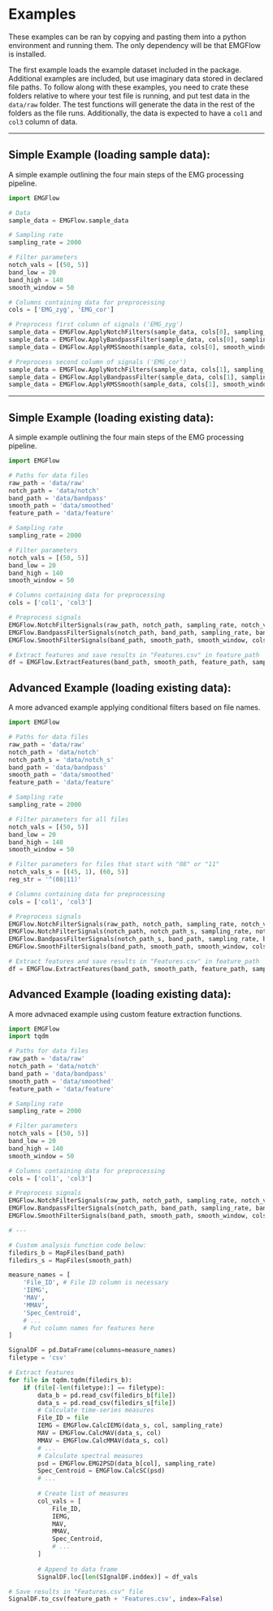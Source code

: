 # Examples

These examples can be ran by copying and pasting them into a python environment and running them. The only dependency will be that EMGFlow is installed.

The first example loads the example dataset included in the package. Additional examples are included, but use imaginary data stored in declared file paths. To follow along with these examples, you need to crate these folders relative to where your test file is running, and put test data in the `data/raw` folder. The test functions will generate the data in the rest of the folders as the file runs. Additionally, the data is expected to have a `col1` and `col3` column of data.

---

## Simple Example (loading sample data):

A simple example outlining the four main steps of the EMG processing pipeline.

```python
import EMGFlow

# Data
sample_data = EMGFlow.sample_data

# Sampling rate
sampling_rate = 2000

# Filter parameters
notch_vals = [(50, 5)]
band_low = 20
band_high = 140
smooth_window = 50

# Columns containing data for preprocessing
cols = ['EMG_zyg', 'EMG_cor']

# Preprocess first column of signals ('EMG_zyg')
sample_data = EMGFlow.ApplyNotchFilters(sample_data, cols[0], sampling_rate, notch_vals)
sample_data = EMGFlow.ApplyBandpassFilter(sample_data, cols[0], sampling_rate, band_low, band_high)
sample_data = EMGFlow.ApplyRMSSmooth(sample_data, cols[0], smooth_window)

# Preprocess second column of signals ('EMG_cor')
sample_data = EMGFlow.ApplyNotchFilters(sample_data, cols[1], sampling_rate, notch_vals)
sample_data = EMGFlow.ApplyBandpassFilter(sample_data, cols[1], sampling_rate, band_low, band_high)
sample_data = EMGFlow.ApplyRMSSmooth(sample_data, cols[1], smooth_window)
```

---

## Simple Example (loading existing data):

A simple example outlining the four main steps of the EMG processing pipeline.

```python
import EMGFlow

# Paths for data files
raw_path = 'data/raw'
notch_path = 'data/notch'
band_path = 'data/bandpass'
smooth_path = 'data/smoothed'
feature_path = 'data/feature'

# Sampling rate
sampling_rate = 2000

# Filter parameters
notch_vals = [(50, 5)]
band_low = 20
band_high = 140
smooth_window = 50

# Columns containing data for preprocessing
cols = ['col1', 'col3']

# Preprocess signals
EMGFlow.NotchFilterSignals(raw_path, notch_path, sampling_rate, notch_vals, cols)
EMGFlow.BandpassFilterSignals(notch_path, band_path, sampling_rate, band_low, band_high, cols)
EMGFlow.SmoothFilterSignals(band_path, smooth_path, smooth_window, cols)

# Extract features and save results in "Features.csv" in feature_path
df = EMGFlow.ExtractFeatures(band_path, smooth_path, feature_path, sampling_rate, cols)
```

## Advanced Example (loading existing data):

A more advanced example applying conditional filters based on file names.

```python
import EMGFlow

# Paths for data files
raw_path = 'data/raw'
notch_path = 'data/notch'
notch_path_s = 'data/notch_s'
band_path = 'data/bandpass'
smooth_path = 'data/smoothed'
feature_path = 'data/feature'

# Sampling rate
sampling_rate = 2000

# Filter parameters for all files
notch_vals = [(50, 5)]
band_low = 20
band_high = 140
smooth_window = 50

# Filter parameters for files that start with "08" or "11"
notch_vals_s = [(45, 1), (60, 5)]
reg_str = '^(08|11)'

# Columns containing data for preprocessing
cols = ['col1', 'col3']

# Preprocess signals
EMGFlow.NotchFilterSignals(raw_path, notch_path, sampling_rate, notch_vals, cols)
EMGFlow.NotchFilterSignals(notch_path, notch_path_s, sampling_rate, notch_vals_s, cols, expression=reg_str, exp_copy=True)
EMGFlow.BandpassFilterSignals(notch_path_s, band_path, sampling_rate, band_low, band_high, cols)
EMGFlow.SmoothFilterSignals(band_path, smooth_path, smooth_window, cols)

# Extract features and save results in "Features.csv" in feature_path
df = EMGFlow.ExtractFeatures(band_path, smooth_path, feature_path, sampling_rate, cols)
```

## Advanced Example (loading existing data):

A more advnaced example using custom feature extraction functions.

```python
import EMGFlow
import tqdm

# Paths for data files
raw_path = 'data/raw'
notch_path = 'data/notch'
band_path = 'data/bandpass'
smooth_path = 'data/smoothed'
feature_path = 'data/feature'

# Sampling rate
sampling_rate = 2000

# Filter parameters
notch_vals = [(50, 5)]
band_low = 20
band_high = 140
smooth_window = 50

# Columns containing data for preprocessing
cols = ['col1', 'col3']

# Preprocess signals
EMGFlow.NotchFilterSignals(raw_path, notch_path, sampling_rate, notch_vals, cols)
EMGFlow.BandpassFilterSignals(notch_path, band_path, sampling_rate, band_low, band_high, cols)
EMGFlow.SmoothFilterSignals(band_path, smooth_path, smooth_window, cols)

# ---

# Custom analysis function code below:
filedirs_b = MapFiles(band_path)
filedirs_s = MapFiles(smooth_path)

measure_names = [
	'File_ID', # File ID column is necessary
	'IEMG',
	'MAV',
	'MMAV',
	'Spec_Centroid',
	# ...
	# Put column names for features here
]

SignalDF = pd.DataFrame(columns=measure_names)
filetype = 'csv'

# Extract features
for file in tqdm.tqdm(filedirs_b):
	if (file[-len(filetype):] == filetype):
		data_b = pd.read_csv(filedirs_b[file])
		data_s = pd.read_csv(filedirs_s[file])
		# Calculate time-series measures
		File_ID = file
		IEMG = EMGFlow.CalcIEMG(data_s, col, sampling_rate)
		MAV = EMGFlow.CalcMAV(data_s, col)
		MMAV = EMGFlow.CalcMMAV(data_s, col)
		# ...
		# Calculate spectral measures
		psd = EMGFlow.EMG2PSD(data_b[col], sampling_rate)
		Spec_Centroid = EMGFlow.CalcSC(psd)
		# ...
		
		# Create list of measures
		col_vals = [
			File_ID,
			IEMG,
			MAV,
			MMAV,
			Spec_Centroid,
			# ...
		]
		
		# Append to data frame
		SignalDF.loc[len(SIgnalDF.inddex)] = df_vals

# Save results in "Features.csv" file
SignalDF.to_csv(feature_path + 'Features.csv', index=False)
```